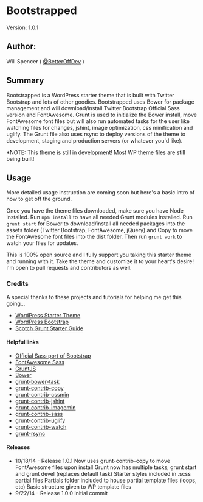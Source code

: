 # Bootstrapped

Version: 1.0.1

## Author:

Will Spencer ( [@BetterOffDev](http://twitter.com/BetterOffDev) )

## Summary

Bootstrapped is a WordPress starter theme that is built with Twitter Bootstrap and lots of other goodies. Bootstrapped uses Bower for package management and will download/install Twitter Bootstrap Official Sass version and FontAwesome. Grunt is used to initialize the Bower install, move FontAwesome font files but will also run automated tasks for the user like watching files for changes, jshint, image optimization, css minification and uglify. The Grunt file also uses rsync to deploy versions of the theme to development, staging and production servers (or whatever you'd like).

*NOTE: This theme is still in development! Most WP theme files are still being built!

## Usage

More detailed usage instruction are coming soon but here's a basic intro of how to get off the ground.

Once you have the theme files downloaded, make sure you have Node installed. Run `npm install` to have all needed Grunt modules installed. Run `grunt start` for Bower to download/install all needed packages into the assets folder (Twitter Bootstrap, FontAwesome, jQuery) and Copy to move the FontAwesome font files into the dist folder. Then run `grunt work` to watch your files for updates.

This is 100% open source and I fully support you taking this starter theme and running with it. Take the theme and customize it to your heart's desire! I'm open to pull requests and contributors as well.


### Credits 

A special thanks to these projects and tutorials for helping me get this going...

* [WordPress Starter Theme](https://github.com/mattbanks/WordPress-Starter-Theme)
* [WordPress Bootstrap](https://github.com/320press/wordpress-bootstrap)
* [Scotch Grunt Starter Guide](http://scotch.io/bar-talk/a-simple-guide-to-getting-started-with-grunt)

#### Helpful links
* [Official Sass port of Bootstrap](https://github.com/twbs/bootstrap-sass)
* [FontAwesome Sass](https://github.com/FortAwesome/font-awesome-sass)
* [GruntJS](http://www.gruntjs.com)
* [Bower](http://www.bower.io)
* [grunt-bower-task](https://github.com/yatskevich/grunt-bower-task)
* [grunt-contrib-copy](https://github.com/gruntjs/grunt-contrib-copy)
* [grunt-contrib-cssmin](https://github.com/gruntjs/grunt-contrib-cssmin)
* [grunt-contrib-jshint](https://github.com/gruntjs/grunt-contrib-jshint)
* [grunt-contrib-imagemin](https://github.com/gruntjs/grunt-contrib-imagemin)
* [grunt-contrib-sass](https://github.com/gruntjs/grunt-contrib-sass)
* [grunt-contrib-uglify](https://github.com/gruntjs/grunt-contrib-uglify)
* [grunt-contrib-watch](https://github.com/gruntjs/grunt-contrib-watch)
* [grunt-rsync](https://github.com/jedrichards/grunt-rsync)

#### Releases
* 10/18/14 - Release 1.0.1
   Now uses grunt-contrib-copy to move FontAwesome files upon install
   Grunt now has multiple tasks; grunt start and grunt devel (replaces default task)
   Starter styles included in .scss partial files
   Partials folder included to house partial template files (loops, etc)
   Basic structure given to WP template files
* 9/22/14 - Release 1.0.0
    Initial commit